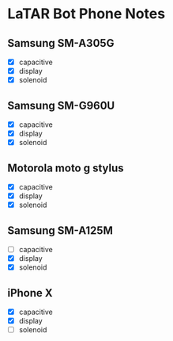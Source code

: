 # LaTAR Bot Phone Notes

## Samsung SM-A305G

- [x] capacitive
- [x] display
- [x] solenoid

## Samsung SM-G960U

- [x] capacitive
- [x] display
- [x] solenoid

## Motorola moto g stylus

- [x] capacitive
- [x] display
- [x] solenoid

## Samsung SM-A125M

- [ ] capacitive
- [x] display
- [x] solenoid

## iPhone X

- [x] capacitive
- [x] display
- [ ] solenoid
